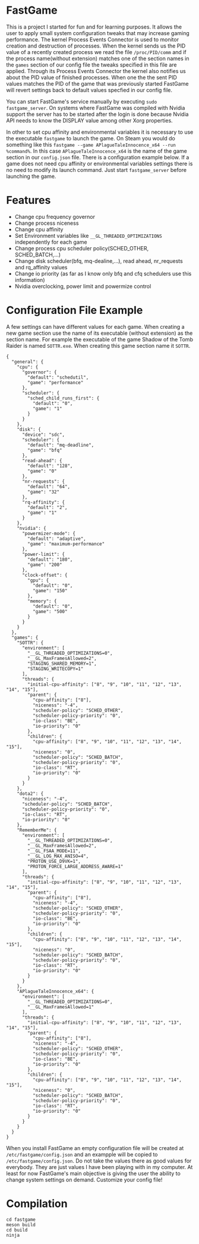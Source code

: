 # FastGame

This is a project I started for fun and for learning purposes. It allows the user to apply small system configuration
tweaks that may increase gaming performance. The kernel Process Events Connector is used to monitor creation and
destruction of processes. When the kernel sends us the PID value of a recently created process we read the file
`/proc/PID/comm` and if the process name(without extension) matches one of the section names in the `games` section
of our config file the tweaks specified in this file are applied. Through its Process Events Connector the kernel also
notifies us about the PID value of finished processes. When one the the sent PID values matches the PID of the game
that was previously started FastGame will revert settings back to default values specfied in our config file.

You can start FastGame's service manually by executing `sudo fastgame_server`. On systems where FastGame was compiled
with Nvidia support the server has to be started after the login is done because Nvidia API needs to know the DISPLAY
value among other Xorg properties.

In other to set cpu affinity and environmental variables it is necessary to use the executable `fastgame` to launch
the game. On Steam you would do something like this `fastgame --game APlagueTaleInnocence_x64 --run %command%`. In this
case `APlagueTaleInnocence_x64` is the name of the game section in our `config.json` file. There is a configuration
example below. If a game does not need cpu affinity or environmental variables settings there is no need to modify its
launch command. Just start `fastgame_server` before launching the game.

# Features

- Change cpu frequency governor
- Change process niceness
- Change cpu affinity
- Set Environment variables like `__GL_THREADED_OPTIMIZATIONS` independently for each game
- Change process cpu scheduler policy(SCHED_OTHER, SCHED_BATCH,...)
- Change disk scheduler(bfq, mq-dealine,...), read ahead, nr_requests and rq_affinity values
- Change io priority (as far as I know only bfq and cfq schedulers use this information)
- Nvidia overclocking, power limit and powermize control

# Configuration File Example

A few settings can have different values for each game. When creating a new game section use the name of its executable
(without extension) as the section name. For example the executable of the game Shadow of the Tomb Raider is named
`SOTTR.exe`. When creating this game section name it `SOTTR`.

```
{
  "general": {
    "cpu": {
      "governor": {
        "default": "schedutil",
        "game": "performance"
      },
      "scheduler": {
        "sched_child_runs_first": {
          "default": "0",
          "game": "1"
        }
      }
    },
    "disk": {
      "device": "sdc",
      "scheduler": {
        "default": "mq-deadline",
        "game": "bfq"
      },
      "read-ahead": {
        "default": "128",
        "game": "0"
      },
      "nr-requests": {
        "default": "64",
        "game": "32"
      },
      "rq-affinity": {
        "default": "2",
        "game": "1"
      }
    },
    "nvidia": {
      "powermizer-mode": {
        "default": "adaptive",
        "game": "maximum-performance"
      },
      "power-limit": {
        "default": "180",
        "game": "200"
      },
      "clock-offset": {
        "gpu": {
          "default": "0",
          "game": "150"
        },
        "memory": {
          "default": "0",
          "game": "500"
        }
      }
    }
  },
  "games": {
    "SOTTR": {
      "environment": [
        "__GL_THREADED_OPTIMIZATIONS=0",
        "__GL_MaxFramesAllowed=2",
        "STAGING_SHARED_MEMORY=1",
        "STAGING_WRITECOPY=1"
      ],
      "threads": {
        "initial-cpu-affinity": ["8", "9", "10", "11", "12", "13", "14", "15"],
        "parent": {
          "cpu-affinity": ["8"],
          "niceness": "-4",
          "scheduler-policy": "SCHED_OTHER",
          "scheduler-policy-priority": "0",
          "io-class": "BE",
          "io-priority": "0"
        },
        "children": {
          "cpu-affinity": ["8", "9", "10", "11", "12", "13", "14", "15"],
          "niceness": "0",
          "scheduler-policy": "SCHED_BATCH",
          "scheduler-policy-priority": "0",
          "io-class": "RT",
          "io-priority": "0"
        }
      }
    },
    "dota2": {
      "niceness": "-4",
      "scheduler-policy": "SCHED_BATCH",
      "scheduler-policy-priority": "0",
      "io-class": "RT",
      "io-priority": "0"
    },
    "RememberMe": {
      "environment": [
        "__GL_THREADED_OPTIMIZATIONS=0",
        "__GL_MaxFramesAllowed=2",
        "__GL_FSAA_MODE=11",
        "__GL_LOG_MAX_ANISO=4",
        "PROTON_USE_D9VK=1",
        "PROTON_FORCE_LARGE_ADDRESS_AWARE=1"
      ],
      "threads": {
        "initial-cpu-affinity": ["8", "9", "10", "11", "12", "13", "14", "15"],
        "parent": {
          "cpu-affinity": ["8"],
          "niceness": "-4",
          "scheduler-policy": "SCHED_OTHER",
          "scheduler-policy-priority": "0",
          "io-class": "BE",
          "io-priority": "0"
        },
        "children": {
          "cpu-affinity": ["8", "9", "10", "11", "12", "13", "14", "15"],
          "niceness": "0",
          "scheduler-policy": "SCHED_BATCH",
          "scheduler-policy-priority": "0",
          "io-class": "RT",
          "io-priority": "0"
        }
      }
    },
    "APlagueTaleInnocence_x64": {
      "environment": [
        "__GL_THREADED_OPTIMIZATIONS=0",
        "__GL_MaxFramesAllowed=1"
      ],
      "threads": {
        "initial-cpu-affinity": ["8", "9", "10", "11", "12", "13", "14", "15"],
        "parent": {
          "cpu-affinity": ["8"],
          "niceness": "-4",
          "scheduler-policy": "SCHED_OTHER",
          "scheduler-policy-priority": "0",
          "io-class": "BE",
          "io-priority": "0"
        },
        "children": {
          "cpu-affinity": ["8", "9", "10", "11", "12", "13", "14", "15"],
          "niceness": "0",
          "scheduler-policy": "SCHED_BATCH",
          "scheduler-policy-priority": "0",
          "io-class": "RT",
          "io-priority": "0"
        }
      }
    }
  }
}

```

When you install FastGame an empty configuration file will be created at `/etc/fastgame/config.json` and an exampple
will be copied to `/etc/fastgame/config.json`. Do not take the values there as good values for everybody. They are just
values I have been playing with in my computer. At least for now FastGame's main objective is giving the user the
ability to change system settings on demand. Customize your config file!

# Compilation

```
cd fastgame
meson build
cd build
ninja
```
